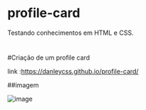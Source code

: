 # profile-card

Testando conhecimentos em HTML e CSS.
#

##

#Criação de um profile card

link :https://danleycss.github.io/profile-card/


##imagem

![image](https://user-images.githubusercontent.com/85087531/153732432-0a6a3f90-0d95-4367-8e28-b3c196b9c4e4.png)
